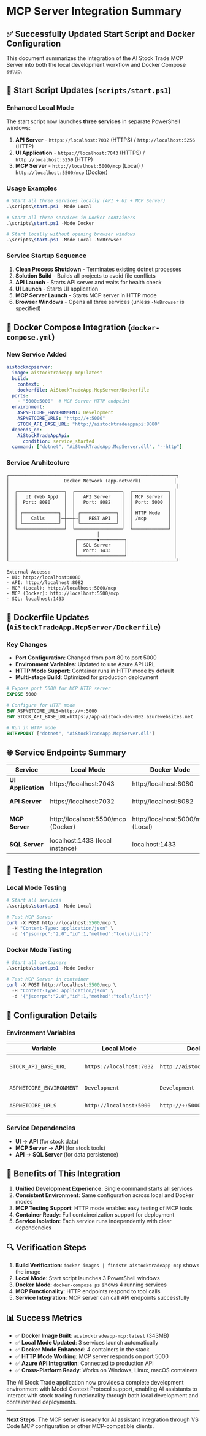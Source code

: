# MCP Server Integration Summary

## ✅ **Successfully Updated Start Script and Docker Configuration**

This document summarizes the integration of the AI Stock Trade MCP Server into both the local development workflow and Docker Compose setup.

## 🔄 **Start Script Updates (`scripts/start.ps1`)**

### **Enhanced Local Mode**
The start script now launches **three services** in separate PowerShell windows:

1. **API Server** - `https://localhost:7032` (HTTPS) / `http://localhost:5256` (HTTP)
2. **UI Application** - `https://localhost:7043` (HTTPS) / `http://localhost:5259` (HTTP)  
3. **MCP Server** - `http://localhost:5000/mcp` (Local) / `http://localhost:5500/mcp` (Docker)

### **Usage Examples**

```powershell
# Start all three services locally (API + UI + MCP Server)
.\scripts\start.ps1 -Mode Local

# Start all three services in Docker containers
.\scripts\start.ps1 -Mode Docker

# Start locally without opening browser windows
.\scripts\start.ps1 -Mode Local -NoBrowser
```

### **Service Startup Sequence**
1. **Clean Process Shutdown** - Terminates existing dotnet processes
2. **Solution Build** - Builds all projects to avoid file conflicts
3. **API Launch** - Starts API server and waits for health check
4. **UI Launch** - Starts UI application 
5. **MCP Server Launch** - Starts MCP server in HTTP mode
6. **Browser Windows** - Opens all three services (unless `-NoBrowser` is specified)

## 🐳 **Docker Compose Integration (`docker-compose.yml`)**

### **New Service Added**
```yaml
aistockmcpserver:
  image: aistocktradeapp-mcp:latest
  build:
    context: .
    dockerfile: AiStockTradeApp.McpServer/Dockerfile
  ports:
    - "5000:5000"  # MCP Server HTTP endpoint
  environment:
    ASPNETCORE_ENVIRONMENT: Development
    ASPNETCORE_URLS: "http://+:5000"
    STOCK_API_BASE_URL: "http://aistocktradeappapi:8080"
  depends_on:
    AiStockTradeAppApi:
      condition: service_started
  command: ["dotnet", "AiStockTradeApp.McpServer.dll", "--http"]
```

### **Service Architecture**
```
┌─────────────────────────────────────────────────────────────┐
│                    Docker Network (app-network)            │
│                                                             │
│  ┌─────────────────┐  ┌─────────────────┐  ┌─────────────┐ │
│  │   UI (Web App)  │  │   API Server    │  │ MCP Server  │ │
│  │  Port: 8080     │  │   Port: 8082    │  │ Port: 5000  │ │
│  │                 │  │                 │  │             │ │
│  │ ┌─────────────┐ │  │ ┌─────────────┐ │  │ HTTP Mode   │ │
│  │ │   Calls     │─┼──┼→│   REST API  │ │  │ /mcp        │ │
│  │ └─────────────┘ │  │ └─────────────┘ │  │             │ │
│  └─────────────────┘  └─────────────────┘  └─────────────┘ │
│                                │                           │
│                        ┌───────▼─────────┐                 │
│                        │  SQL Server     │                 │
│                        │  Port: 1433     │                 │
│                        └─────────────────┘                 │
└─────────────────────────────────────────────────────────────┘

External Access:
- UI: http://localhost:8080
- API: http://localhost:8082  
- MCP (Local): http://localhost:5000/mcp
- MCP (Docker): http://localhost:5500/mcp
- SQL: localhost:1433
```

## 🔧 **Dockerfile Updates (`AiStockTradeApp.McpServer/Dockerfile`)**

### **Key Changes**
- **Port Configuration**: Changed from port 80 to port 5000
- **Environment Variables**: Updated to use Azure API URL
- **HTTP Mode Support**: Container runs in HTTP mode by default
- **Multi-stage Build**: Optimized for production deployment

```dockerfile
# Expose port 5000 for MCP HTTP server
EXPOSE 5000

# Configure for HTTP mode
ENV ASPNETCORE_URLS=http://+:5000
ENV STOCK_API_BASE_URL=https://app-aistock-dev-002.azurewebsites.net

# Run in HTTP mode
ENTRYPOINT ["dotnet", "AiStockTradeApp.McpServer.dll"]
```

## 🌐 **Service Endpoints Summary**

| Service | Local Mode | Docker Mode | Purpose |
|---------|------------|-------------|---------|
| **UI Application** | https://localhost:7043 | http://localhost:8080 | Web interface |
| **API Server** | https://localhost:7032 | http://localhost:8082 | REST API backend |
| **MCP Server** | http://localhost:5500/mcp (Docker) | http://localhost:5000/mcp (Local) | Model Context Protocol |
| **SQL Server** | localhost:1433 (local instance) | localhost:1433 | Database |

## 🧪 **Testing the Integration**

### **Local Mode Testing**
```powershell
# Start all services
.\scripts\start.ps1 -Mode Local

# Test MCP Server
curl -X POST http://localhost:5500/mcp \
  -H "Content-Type: application/json" \
  -d '{"jsonrpc":"2.0","id":1,"method":"tools/list"}'
```

### **Docker Mode Testing**
```powershell
# Start all containers
.\scripts\start.ps1 -Mode Docker

# Test MCP Server in container
curl -X POST http://localhost:5500/mcp \
  -H "Content-Type: application/json" \
  -d '{"jsonrpc":"2.0","id":1,"method":"tools/list"}'
```

## 📝 **Configuration Details**

### **Environment Variables**

| Variable | Local Mode | Docker Mode | Purpose |
|----------|------------|-------------|---------|
| `STOCK_API_BASE_URL` | `https://localhost:7032` | `http://aistocktradeappapi:8080` | API endpoint for MCP tools |
| `ASPNETCORE_ENVIRONMENT` | `Development` | `Development` | Runtime environment |
| `ASPNETCORE_URLS` | `http://localhost:5000` | `http://+:5000` | Server binding |

### **Service Dependencies**
- **UI** → **API** (for stock data)
- **MCP Server** → **API** (for stock tools)
- **API** → **SQL Server** (for data persistence)

## 🚀 **Benefits of This Integration**

1. **Unified Development Experience**: Single command starts all services
2. **Consistent Environment**: Same configuration across local and Docker modes
3. **MCP Testing Support**: HTTP mode enables easy testing of MCP tools
4. **Container Ready**: Full containerization support for deployment
5. **Service Isolation**: Each service runs independently with clear dependencies

## 🔍 **Verification Steps**

1. **Build Verification**: `docker images | findstr aistocktradeapp-mcp` shows the image
2. **Local Mode**: Start script launches 3 PowerShell windows
3. **Docker Mode**: `docker-compose ps` shows 4 running services
4. **MCP Functionality**: HTTP endpoints respond to tool calls
5. **Service Integration**: MCP server can call API endpoints successfully

## 📊 **Success Metrics**

- ✅ **Docker Image Built**: `aistocktradeapp-mcp:latest` (343MB)
- ✅ **Local Mode Updated**: 3 services launch automatically  
- ✅ **Docker Mode Enhanced**: 4 containers in the stack
- ✅ **HTTP Mode Working**: MCP server responds on port 5000
- ✅ **Azure API Integration**: Connected to production API
- ✅ **Cross-Platform Ready**: Works on Windows, Linux, macOS containers

The AI Stock Trade application now provides a complete development environment with Model Context Protocol support, enabling AI assistants to interact with stock trading functionality through both local development and containerized deployments.

---

**Next Steps**: The MCP server is ready for AI assistant integration through VS Code MCP configuration or other MCP-compatible clients.
